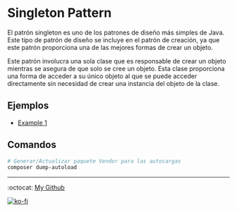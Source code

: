 # Singleton Pattern

El patrón singleton es uno de los patrones de diseño más simples de Java. Este tipo de patrón de diseño se incluye en el patrón de creación, ya que este patrón proporciona una de las mejores formas de crear un objeto.

Este patrón involucra una sola clase que es responsable de crear un objeto mientras se asegura de que solo se cree un objeto. Esta clase proporciona una forma de acceder a su único objeto al que se puede acceder directamente sin necesidad de crear una instancia del objeto de la clase.

## Ejemplos

- [Example 1](./example1)

## Comandos

```bash
# Generar/Actualizar paquete Vendor para las autocargas
composer dump-autoload
```

---
:octocat: [My Github](https://github.com/FernandoCalmet)

[![ko-fi](https://www.ko-fi.com/img/githubbutton_sm.svg)](https://ko-fi.com/T6T41JKMI)
